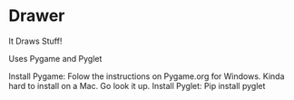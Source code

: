 # Drawer

It Draws Stuff!

Uses Pygame and Pyglet

Install Pygame: Folow the instructions on Pygame.org for Windows. Kinda hard to install on a Mac. Go look it up.
Install Pyglet: Pip install pyglet
